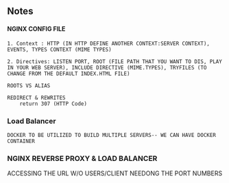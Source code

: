 ## Notes
#### NGINX CONFIG FILE
    1. Context : HTTP (IN HTTP DEFINE ANOTHER CONTEXT:SERVER CONTEXT), EVENTS, TYPES CONTEXT (MIME TYPES) 

    2. Directives: LISTEN PORT, ROOT (FILE PATH THAT YOU WANT TO DIS, PLAY IN YOUR WEB SERVER), INCLUDE DIRECTIVE (MIME.TYPES), TRYFILES (TO CHANGE FROM THE DEFAULT INDEX.HTML FILE)

    ROOTS VS ALIAS

    REDIRECT & REWRITES
        return 307 (HTTP Code)

### Load Balancer
    DOCKER TO BE UTILIZED TO BUILD MULTIPLE SERVERS-- WE CAN HAVE DOCKER CONTAINER

### NGINX REVERSE PROXY & LOAD BALANCER
ACCESSING THE URL W/O USERS/CLIENT NEEDONG THE PORT NUMBERS


